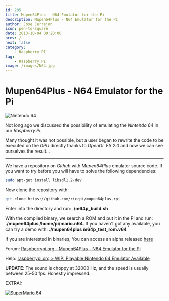 ```yaml
---
id: 285
title: Mupen64Plus - N64 Emulator for the Pi
description: Mupen64Plus - N64 Emulator for the Pi
author: Jose Cerrejon
icon: pen-to-square
date: 2013-10-04 09:20:00
prev: /
next: false
category:
    - Raspberry PI
tag:
    - Raspberry PI
image: /images/N64.jpg
---
```


# Mupen64Plus - N64 Emulator for the Pi

![Nintendo 64](/images/N64.jpg)

Not long ago we discussed the possibility of emulating the _Nintendo 64_ in our _Raspberry Pi_.

Many thought it was not possible, but a user began to rewrite the code to be executed on the _GPU_ directly thanks to _OpenGL ES 2.0_ and now we can see ourselves the result...

---

We have a repository on _Github_ with _Mupen64Plus_ emulator source code. If you want to try before you will have to solve the following dependencies:

```bash
sudo apt-get install libsdl1.2-dev
```

Now clone the repository with:

```bash
git clone https://github.com/ricrpi/mupen64plus-rpi
```

Enter into the directory and run: **./m64p_build.sh**

With the compiled binary, we search a ROM and put it in the Pi and run: **./mupen64plus /home/pi/mario.n64**. If you haven't got any available, you can try a demo with: **./mupen64plus m64p_test_rom.v64**

If you are interested in binaries, You can access an alpha released [here](/post.php?id=297)

Forum: [Raspberrypi.org - Mupen64Plus - N64 Emulator for the Pi](https://www.raspberrypi.org/phpBB3/viewtopic.php?f=78&t=6761)

Help: [raspberrypi.org > WIP: Playable Nintendo 64 Emulator Available](https://www.raspberrypi.org/phpBB3/viewtopic.php?f=78&t=58395)

**UPDATE**: The sound is choppy at 32000 Hz, and the speed is usually between 25-50 fps. Honestly impressed.

EXTRA!:

<a href="https://www.romnation.net/srv/download/rom/58836/n64/Super-Mario-64.html">![SuperMario 64](/images/2013/10/SuperMario64.jpg "Download and play Super Mario 64!")</a>

